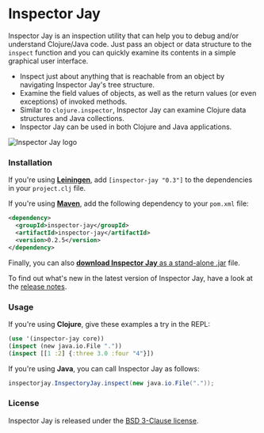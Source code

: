 Inspector Jay
=============

Inspector Jay is an inspection utility that can help you to debug and/or understand Clojure/Java code. Just pass an object or data structure to the `inspect` function and you can quickly examine its contents in a simple graphical user interface.

- Inspect just about anything that is reachable from an object by navigating Inspector Jay's tree structure.
- Examine the field values of objects, as well as the return values (or even exceptions) of invoked methods.
- Similar to `clojure.inspector`, Inspector Jay can examine Clojure data structures and Java collections.
- Inspector Jay can be used in both Clojure and Java applications.

![Inspector Jay logo](https://raw.github.com/timmolderez/inspector-jay/master/resources/images/screenshot-edit.png)

### Installation

If you're using [**Leiningen**](https://github.com/technomancy/leiningen), add `[inspector-jay "0.3"]` to the dependencies in your `project.clj` file.

If you're using [**Maven**](http://maven.apache.org/), add the following dependency to your `pom.xml` file:

```xml
<dependency>
  <groupId>inspector-jay</groupId>
  <artifactId>inspector-jay</artifactId>
  <version>0.2.5</version>
</dependency>
```

Finally, you can also [**download Inspector Jay** as a stand-alone .jar](http://timmolderez.be/builds/inspector-jay/) file.

To find out what's new in the latest version of Inspector Jay, have a look at the [release notes](https://github.com/timmolderez/inspector-jay/blob/master/RELEASES.txt).

### Usage

If you're using **Clojure**, give these examples a try in the REPL:

```clojure
(use '(inspector-jay core))
(inspect (new java.io.File "."))
(inspect [[1 :2] {:three 3.0 :four "4"}])
```

If you're using **Java**, you can call Inspector Jay as follows:

```java
inspectorjay.InspectoryJay.inspect(new java.io.File("."));
```

### License

Inspector Jay is released under the [BSD 3-Clause license](http://opensource.org/licenses/BSD-3-Clause).
